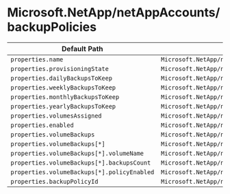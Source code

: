 # Microsoft.NetApp/netAppAccounts/backupPolicies

| Default Path | Alias |
|---|---|
| `properties.name` | `Microsoft.NetApp/netAppAccounts/backupPolicies/name` |
| `properties.provisioningState` | `Microsoft.NetApp/netAppAccounts/backupPolicies/provisioningState` |
| `properties.dailyBackupsToKeep` | `Microsoft.NetApp/netAppAccounts/backupPolicies/dailyBackupsToKeep` |
| `properties.weeklyBackupsToKeep` | `Microsoft.NetApp/netAppAccounts/backupPolicies/weeklyBackupsToKeep` |
| `properties.monthlyBackupsToKeep` | `Microsoft.NetApp/netAppAccounts/backupPolicies/monthlyBackupsToKeep` |
| `properties.yearlyBackupsToKeep` | `Microsoft.NetApp/netAppAccounts/backupPolicies/yearlyBackupsToKeep` |
| `properties.volumesAssigned` | `Microsoft.NetApp/netAppAccounts/backupPolicies/volumesAssigned` |
| `properties.enabled` | `Microsoft.NetApp/netAppAccounts/backupPolicies/enabled` |
| `properties.volumeBackups` | `Microsoft.NetApp/netAppAccounts/backupPolicies/volumeBackups` |
| `properties.volumeBackups[*]` | `Microsoft.NetApp/netAppAccounts/backupPolicies/volumeBackups[*]` |
| `properties.volumeBackups[*].volumeName` | `Microsoft.NetApp/netAppAccounts/backupPolicies/volumeBackups[*].volumeName` |
| `properties.volumeBackups[*].backupsCount` | `Microsoft.NetApp/netAppAccounts/backupPolicies/volumeBackups[*].backupsCount` |
| `properties.volumeBackups[*].policyEnabled` | `Microsoft.NetApp/netAppAccounts/backupPolicies/volumeBackups[*].policyEnabled` |
| `properties.backupPolicyId` | `Microsoft.NetApp/netAppAccounts/backupPolicies/backupPolicyId` |

